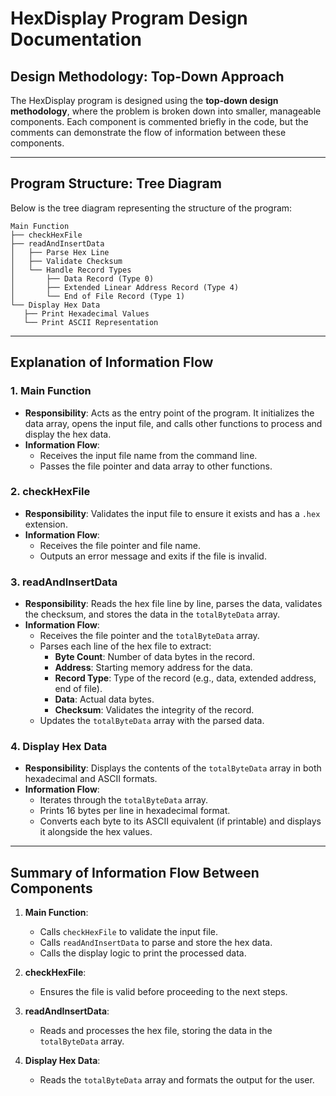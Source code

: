 # HexDisplay Program Design Documentation

## Design Methodology: Top-Down Approach

The HexDisplay program is designed using the **top-down design methodology**, where the problem is broken down into smaller, manageable components. Each component is commented briefly in the code, but the comments can demonstrate the flow of information between these components.

---

## Program Structure: Tree Diagram

Below is the tree diagram representing the structure of the program:

```
Main Function
├── checkHexFile
├── readAndInsertData
│   ├── Parse Hex Line
│   ├── Validate Checksum
│   └── Handle Record Types
│       ├── Data Record (Type 0)
│       ├── Extended Linear Address Record (Type 4)
│       └── End of File Record (Type 1)
└── Display Hex Data
   ├── Print Hexadecimal Values
   └── Print ASCII Representation
```

---

## Explanation of Information Flow

### 1. **Main Function**

-  **Responsibility**: Acts as the entry point of the program. It initializes the data array, opens the input file, and calls other functions to process and display the hex data.
-  **Information Flow**:
   -  Receives the input file name from the command line.
   -  Passes the file pointer and data array to other functions.

### 2. **checkHexFile**

-  **Responsibility**: Validates the input file to ensure it exists and has a `.hex` extension.
-  **Information Flow**:
   -  Receives the file pointer and file name.
   -  Outputs an error message and exits if the file is invalid.

### 3. **readAndInsertData**

-  **Responsibility**: Reads the hex file line by line, parses the data, validates the checksum, and stores the data in the `totalByteData` array.
-  **Information Flow**:
   -  Receives the file pointer and the `totalByteData` array.
   -  Parses each line of the hex file to extract:
      -  **Byte Count**: Number of data bytes in the record.
      -  **Address**: Starting memory address for the data.
      -  **Record Type**: Type of the record (e.g., data, extended address, end of file).
      -  **Data**: Actual data bytes.
      -  **Checksum**: Validates the integrity of the record.
   -  Updates the `totalByteData` array with the parsed data.

### 4. **Display Hex Data**

-  **Responsibility**: Displays the contents of the `totalByteData` array in both hexadecimal and ASCII formats.
-  **Information Flow**:
   -  Iterates through the `totalByteData` array.
   -  Prints 16 bytes per line in hexadecimal format.
   -  Converts each byte to its ASCII equivalent (if printable) and displays it alongside the hex values.

---

## Summary of Information Flow Between Components

1. **Main Function**:

   -  Calls `checkHexFile` to validate the input file.
   -  Calls `readAndInsertData` to parse and store the hex data.
   -  Calls the display logic to print the processed data.

2. **checkHexFile**:

   -  Ensures the file is valid before proceeding to the next steps.

3. **readAndInsertData**:

   -  Reads and processes the hex file, storing the data in the `totalByteData` array.

4. **Display Hex Data**:
   -  Reads the `totalByteData` array and formats the output for the user.

